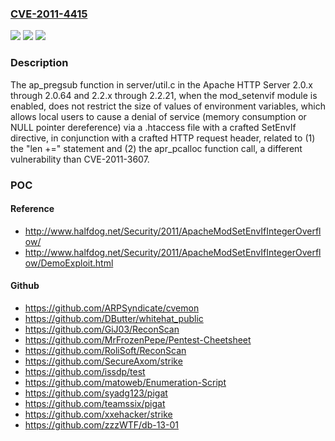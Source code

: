 ### [CVE-2011-4415](https://cve.mitre.org/cgi-bin/cvename.cgi?name=CVE-2011-4415)
![](https://img.shields.io/static/v1?label=Product&message=n%2Fa&color=blue)
![](https://img.shields.io/static/v1?label=Version&message=n%2Fa&color=blue)
![](https://img.shields.io/static/v1?label=Vulnerability&message=n%2Fa&color=brighgreen)

### Description

The ap_pregsub function in server/util.c in the Apache HTTP Server 2.0.x through 2.0.64 and 2.2.x through 2.2.21, when the mod_setenvif module is enabled, does not restrict the size of values of environment variables, which allows local users to cause a denial of service (memory consumption or NULL pointer dereference) via a .htaccess file with a crafted SetEnvIf directive, in conjunction with a crafted HTTP request header, related to (1) the "len +=" statement and (2) the apr_pcalloc function call, a different vulnerability than CVE-2011-3607.

### POC

#### Reference
- http://www.halfdog.net/Security/2011/ApacheModSetEnvIfIntegerOverflow/
- http://www.halfdog.net/Security/2011/ApacheModSetEnvIfIntegerOverflow/DemoExploit.html

#### Github
- https://github.com/ARPSyndicate/cvemon
- https://github.com/DButter/whitehat_public
- https://github.com/GiJ03/ReconScan
- https://github.com/MrFrozenPepe/Pentest-Cheetsheet
- https://github.com/RoliSoft/ReconScan
- https://github.com/SecureAxom/strike
- https://github.com/issdp/test
- https://github.com/matoweb/Enumeration-Script
- https://github.com/syadg123/pigat
- https://github.com/teamssix/pigat
- https://github.com/xxehacker/strike
- https://github.com/zzzWTF/db-13-01

